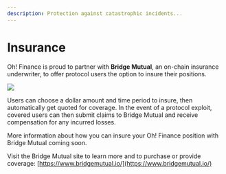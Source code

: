 ```yaml
---
description: Protection against catastrophic incidents...
---
```


# Insurance

Oh! Finance is proud to partner with **Bridge Mutual**, an on-chain insurance underwriter, to offer protocol users the option to insure their positions.

![](https://uploads-ssl.webflow.com/5fac3e348dbd5932a7578690/60c1d6d03c345d98c3d9b08e\_bridge-logo-black.png)

Users can choose a dollar amount and time period to insure, then automatically get quoted for coverage. In the event of a protocol exploit, covered users can then submit claims to Bridge Mutual and receive compensation for any incurred losses.

More information about how you can insure your Oh! Finance position with Bridge Mutual coming soon.

Visit the Bridge Mutual site to learn more and to purchase or provide coverage: [https://www.bridgemutual.io/](https://www.bridgemutual.io/)
